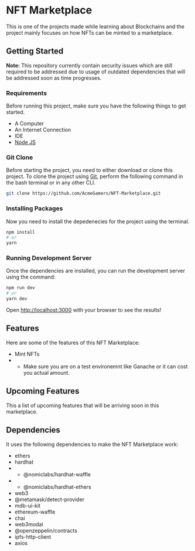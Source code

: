 # NFT Marketplace

This is one of the projects made while learning about Blockchains and the project mainly focuses on how NFTs can be minted to a marketplace.


## Getting Started

**Note:** This repository currently contain security issues which are still required to be addressed due to usage of outdated dependencies that will be addressed soon as time progresses.

### Requirements
Before running this project, make sure you have the following things to get started.
- A Computer
- An Internet Connection
- IDE 
- [Node JS](https://nodejs.org/en/download/)



### Git Clone

Before starting the project, you need to either download or clone this project. To clone the project using [Git](https://git-scm.com/downloads), perform the following command in the bash terminal or in any other CLI.

```bash
git clone https://github.com/AcmeGamers/NFT-Marketplace.git
```

### Installing Packages

Now you need to install the depedenecies for the project using the terminal.

```bash
npm install
# or
yarn 
```


### Running Development Server
Once the dependencies are installed, you can run the development server using the command:

```bash
npm run dev
# or
yarn dev
```

Open [http://localhost:3000](http://localhost:3000) with your browser to see the results!

## Features
Here are some of the features of this NFT Marketplace:
- Mint NFTs
- - Make sure you are on a test environemnt like Ganache or it can cost you actual amount.

## Upcoming Features
This a list of upcoming features that will be arriving soon in this marketplace.


## Dependencies

It uses the following dependencies to make the NFT Marketplace work:
- ethers 
- hardhat 
- - @nomiclabs/hardhat-waffle 
- - @nomiclabs/hardhat-ethers 
- web3
- @metamask/detect-provider
- mdb-ui-kit
- ethereum-waffle 
- chai 
- web3modal 
- @openzeppelin/contracts 
- ipfs-http-client 
- axios
